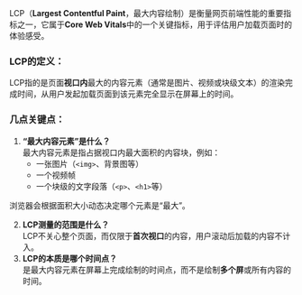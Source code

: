 LCP（**Largest Contentful Paint**，最大内容绘制）是衡量网页前端性能的重要指标之一，它属于**Core Web Vitals**中的一个关键指标，用于评估用户加载页面时的体验感受。

### **LCP的定义**：
LCP指的是页面**视口内**最大的内容元素（通常是图片、视频或块级文本）的渲染完成时间，从用户发起加载页面到该元素完全显示在屏幕上的时间。



### **几点关键点**：
1. **“最大内容元素”是什么？**  
最大内容元素是指占据视口内最大面积的内容块，例如：
    - 一张图片（`<img>`、背景图等）
    - 一个视频帧
    - 一个块级的文字段落（`<p>`、`<h1>`等）

浏览器会根据面积大小动态决定哪个元素是“最大”。

2. **LCP测量的范围是什么？**  
LCP不关心整个页面，而仅限于**首次视口**的内容，用户滚动后加载的内容不计入。
3. **LCP的本质是哪个时间点？**  
是最大内容元素在屏幕上完成绘制的时间点，而不是绘制**多个屏**或所有内容的时间。

